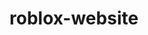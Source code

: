 # roblox-website
<script>
    const links = document.querySelectorAll('nav a');
    links.forEach(link => {
        link.addEventListener('click', function() {
            links.forEach(l => l.classList.remove('active'));
            this.classList.add('active');
        });
    });
</script>
<style>
    nav a.active {
        font-weight: bold;
        text-decoration: underline;
    }
</style>
